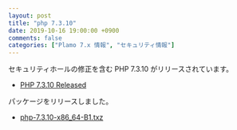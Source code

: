 ```yaml
---
layout: post
title: "php 7.3.10"
date: 2019-10-16 19:00:00 +0900
comments: false
categories: ["Plamo 7.x 情報", "セキュリティ情報"]
---
```

セキュリティホールの修正を含む PHP 7.3.10 がリリースされています。

* [PHP 7.3.10 Released](http://php.net/ChangeLog-7.php#7.3.10)

パッケージをリリースしました。

* [php-7.3.10-x86_64-B1.txz](ftp://plamo.linet.gr.jp/pub/Plamo-7.x/x86_64/plamo/08_daemons/php-7.3.10-x86_64-B1.txz)

